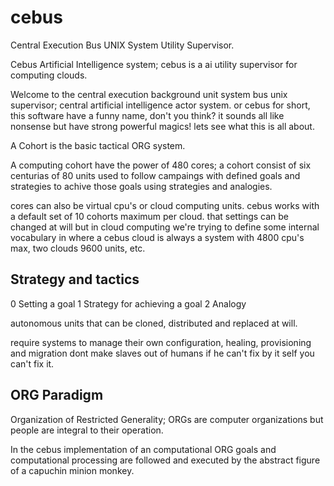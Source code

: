 cebus
=====
Central Execution Bus UNIX System Utility Supervisor.
    
Cebus Artificial Intelligence system; cebus is a ai utility supervisor for computing clouds.

Welcome to the central execution background unit system bus 
unix supervisor; central artificial intelligence actor system.
or cebus for short, this software have a funny name, don't you think?
it sounds all like nonsense but have strong powerful magics!
lets see what this is all about.

A Cohort is the basic tactical ORG system.

A computing cohort have the power of 480 cores; a cohort consist of
six centurias of 80 units used to follow campaings with defined goals 
and strategies to achive those goals using strategies and analogies.

cores can also be virtual cpu's or cloud computing units.
cebus works with a default set of 10 cohorts maximum per cloud.
that settings can be changed at will but in cloud computing we're trying 
to define some internal vocabulary in where a cebus cloud is always
a system with 4800 cpu's max, two clouds 9600 units, etc.

Strategy and tactics
--------------------

0 Setting a goal
1 Strategy for achieving a goal
2 Analogy

autonomous units that can be cloned, distributed and replaced at will.

require systems to manage their own configuration, healing, 
provisioning and migration dont make slaves out of humans
if he can't fix by it self you can't fix it.

ORG Paradigm
-------------- 
Organization of Restricted Generality; ORGs are computer organizations but people are integral to their operation.

In the cebus implementation of an computational ORG goals and computational processing are followed and executed 
by the abstract figure of a capuchin minion monkey.
